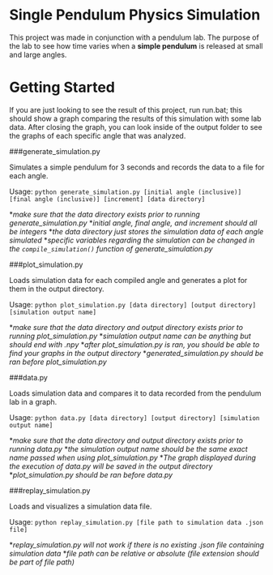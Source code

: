 # Single Pendulum Physics Simulation

This project was made in conjunction with a pendulum lab. The purpose of the lab to see how time varies when a **simple pendulum** is released at small and large angles.

# Getting Started

If you are just looking to see the result of this project, run run.bat; this should show a graph comparing the results of this simulation with some lab data. After closing the graph, you can look inside of the output folder to see the graphs of each specific angle that was analyzed.

###generate_simulation.py

Simulates a simple pendulum for 3 seconds and records the data to a file for each angle.

Usage: `python generate_simulation.py [initial angle (inclusive)] [final angle (inclusive)] [increment] [data directory]`

\**make sure that the data directory exists prior to running generate_simulation.py*
\**initial angle, final angle, and increment should all be integers*
\**the data directory just stores the simulation data of each angle simulated*
\**specific variables regarding the simulation can be changed in the `compile_simulation()` function of generate_simulation.py*

###plot_simulation.py

Loads simulation data for each compiled angle and generates a plot for them in the output directory.

Usage: `python plot_simulation.py [data directory] [output directory] [simulation output name]`

\**make sure that the data directory and output directory exists prior to running plot_simulation.py*
\**simulation output name can be anything but should end with .npy*
\**after plot_simulation.py is ran, you should be able to find your graphs in the output directory*
\**generated_simulation.py should be ran before plot_simulation.py*

###data.py

Loads simulation data and compares it to data recorded from the pendulum lab in a graph.

Usage: `python data.py [data directory] [output directory] [simulation output name]`

\**make sure that the data directory and output directory exists prior to running data.py*
\**the simulation output name should be the same exact name passed when using plot_simulation.py*
\**The graph displayed during the execution of data.py will be saved in the output directory*
\**plot_simulation.py should be ran before data.py*

###replay_simulation.py

Loads and visualizes a simulation data file.

Usage: `python replay_simulation.py [file path to simulation data .json file]`

\**replay_simulation.py will not work if there is no existing .json file containing simulation data*
\**file path can be relative or absolute (file extension should be part of file path)*